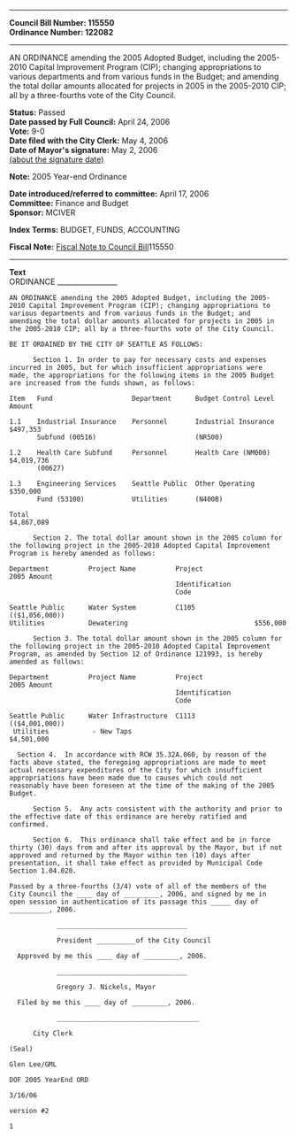 * * * * *  
  
**Council Bill Number: [](#h0)[](#h2)115550**   
**Ordinance Number: 122082**  
  
* * * * *  
  
AN ORDINANCE amending the 2005 Adopted Budget, including the 2005- 2010 Capital Improvement Program (CIP); changing appropriations to various departments and from various funds in the Budget; and amending the total dollar amounts allocated for projects in 2005 in the 2005-2010 CIP; all by a three-fourths vote of the City Council.  
  
**Status:** Passed   
**Date passed by Full Council:** April 24, 2006   
**Vote:** 9-0   
**Date filed with the City Clerk:** May 4, 2006   
**Date of Mayor's signature:** May 2, 2006   
[(about the signature date)](/~public/approvaldate.htm)   
  
**Note:** 2005 Year-end Ordinance  
  
  
**Date introduced/referred to committee:** April 17, 2006   
**Committee:** Finance and Budget   
**Sponsor:** MCIVER   
  
**Index Terms:** BUDGET, FUNDS, ACCOUNTING  
  
**Fiscal Note:** [Fiscal Note to Council Bill](http://clerk.seattle.gov/~public/fnote/115550.htm)[](#h1)[](#h3)115550  
  
* * * * *  
  
**Text**  
    ORDINANCE _________________  
  
    AN ORDINANCE amending the 2005 Adopted Budget, including the 2005-  
    2010 Capital Improvement Program (CIP); changing appropriations to  
    various departments and from various funds in the Budget; and  
    amending the total dollar amounts allocated for projects in 2005 in  
    the 2005-2010 CIP; all by a three-fourths vote of the City Council.  
  
    BE IT ORDAINED BY THE CITY OF SEATTLE AS FOLLOWS:  
  
          Section 1. In order to pay for necessary costs and expenses  
    incurred in 2005, but for which insufficient appropriations were  
    made, the appropriations for the following items in the 2005 Budget  
    are increased from the funds shown, as follows:  
  
    Item   Fund                    Department      Budget Control Level        Amount  
  
    1.1    Industrial Insurance    Personnel       Industrial Insurance      $497,353  
           Subfund (00516)                         (NR500)  
  
    1.2    Health Care Subfund     Personnel       Health Care (NM000)     $4,019,736  
           (00627)  
  
    1.3    Engineering Services    Seattle Public  Other Operating           $350,000  
           Fund (53100)            Utilities       (N400B)  
  
    Total                                                           $4,867,089  
  
          Section 2. The total dollar amount shown in the 2005 column for  
    the following project in the 2005-2010 Adopted Capital Improvement  
    Program is hereby amended as follows:  
  
    Department          Project Name          Project                    2005 Amount  
                                              Identification  
                                              Code  
  
    Seattle Public      Water System          C1105             (($1,056,000))  
    Utilities           Dewatering                                $556,000  
  
          Section 3. The total dollar amount shown in the 2005 column for  
    the following project in the 2005-2010 Adopted Capital Improvement  
    Program, as amended by Section 12 of Ordinance 121993, is hereby  
    amended as follows:  
  
    Department          Project Name          Project                    2005 Amount  
                                              Identification  
                                              Code  
  
    Seattle Public      Water Infrastructure  C1113             (($4,001,000))  
     Utilities           - New Taps                                $4,501,000  
  
      Section 4.  In accordance with RCW 35.32A.060, by reason of the  
    facts above stated, the foregoing appropriations are made to meet  
    actual necessary expenditures of the City for which insufficient  
    appropriations have been made due to causes which could not  
    reasonably have been foreseen at the time of the making of the 2005  
    Budget.  
  
          Section 5.  Any acts consistent with the authority and prior to  
    the effective date of this ordinance are hereby ratified and  
    confirmed.  
  
          Section 6.  This ordinance shall take effect and be in force  
    thirty (30) days from and after its approval by the Mayor, but if not  
    approved and returned by the Mayor within ten (10) days after  
    presentation, it shall take effect as provided by Municipal Code  
    Section 1.04.020.  
  
    Passed by a three-fourths (3/4) vote of all of the members of the  
    City Council the ____ day of _________, 2006, and signed by me in  
    open session in authentication of its passage this _____ day of  
    __________, 2006.  
  
                _________________________________  
  
                President __________of the City Council  
  
      Approved by me this ____ day of _________, 2006.  
  
                _________________________________  
  
                Gregory J. Nickels, Mayor  
  
      Filed by me this ____ day of _________, 2006.  
  
                ____________________________________  
  
          City Clerk  
  
    (Seal)  
  
    Glen Lee/GML  
  
    DOF 2005 YearEnd ORD  
  
    3/16/06  
  
    version #2  
  
    1  
